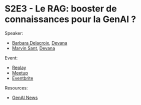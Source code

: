 
# S2E3 - Le RAG: booster de connaissances pour la GenAI ?

Speaker:
- [Barbara Delacroix](https://www.linkedin.com/in/barbara-delacroix-scriptor-artis/), [Devana](https://www.devana.ai/)
- [Marvin Sant](https://www.linkedin.com/in/marvin-sant/), [Devana](https://www.devana.ai/)

Event:
- [Replay](https://www.youtube.com/watch?v=YsbPrM05Feg)
- [Meetup](https://www.meetup.com/generative-ai-nantes/events/297769949/)
- [Eventbrite](https://www.eventbrite.com/e/billets-5-conf-le-rag-booster-de-connaissances-pour-la-genia-766487654207)

Resources:
- [GenAI News](./genai-news.pdf)
